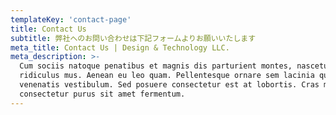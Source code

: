 ```yaml
---
templateKey: 'contact-page'
title: Contact Us
subtitle: 弊社へのお問い合わせは下記フォームよりお願いいたします
meta_title: Contact Us | Design & Technology LLC.
meta_description: >-
  Cum sociis natoque penatibus et magnis dis parturient montes, nascetur
  ridiculus mus. Aenean eu leo quam. Pellentesque ornare sem lacinia quam
  venenatis vestibulum. Sed posuere consectetur est at lobortis. Cras mattis
  consectetur purus sit amet fermentum.
---
```

